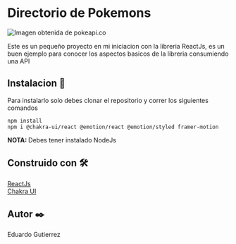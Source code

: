 # Directorio de Pokemons

![Imagen obtenida de pokeapi.co](https://pokeapi.co/static/pokeapi_256.3fa72200.png)

<p> Este es un pequeño proyecto en mi iniciacion con la libreria ReactJs, es un buen ejemplo para conocer los aspectos basicos de la libreria consumiendo una API </p>

## Instalacion 🔧

<p>
  Para instalarlo solo debes clonar el repositorio y correr los siguientes comandos 
</p>

`npm install` <br />
`npm i @chakra-ui/react @emotion/react @emotion/styled framer-motion` <br/>

<b>NOTA: </b>  Debes tener instalado NodeJs

## Construido con 🛠️
[ReactJs](https://es.reactjs.org/) <br/>
[Chakra UI](https://chakra-ui.com/) 

## Autor ✒️
Eduardo Gutierrez 
